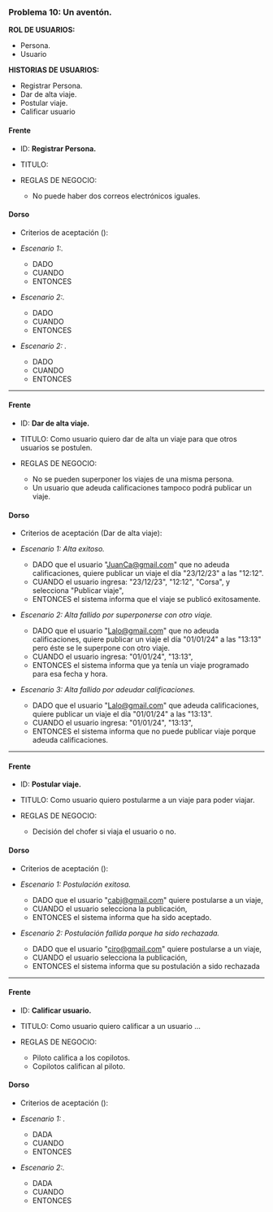 ### Problema 10: Un aventón.

**ROL DE USUARIOS:**

- Persona.
- Usuario


**HISTORIAS DE USUARIOS:**

- Registrar Persona.
- Dar de alta viaje.
- Postular viaje.
- Calificar usuario

#### Frente
- ID: **Registrar Persona.**

- TITULO: 

- REGLAS DE NEGOCIO: 
	- No puede haber dos correos electrónicos iguales.


#### Dorso
- Criterios de aceptación ():
- _Escenario 1:._
	- DADO 
	- CUANDO
	- ENTONCES
	
- _Escenario 2:._ 
	- DADO 
	- CUANDO
	- ENTONCES
	
- _Escenario 2: ._ 
	- DADO 
	- CUANDO
	- ENTONCES

___


#### Frente
- ID: **Dar de alta viaje.**

- TITULO: Como usuario quiero dar de alta un viaje para que otros usuarios se postulen.

- REGLAS DE NEGOCIO: 
	- No se pueden superponer los viajes de una misma persona.
	- Un usuario que adeuda calificaciones tampoco podrá publicar un viaje.
	
#### Dorso
- Criterios de aceptación (Dar de alta viaje):
- _Escenario 1: Alta exitoso._
	- DADO que el usuario "JuanCa@gmail.com" que no adeuda calificaciones, quiere publicar un viaje el día "23/12/23" a las "12:12". 
	- CUANDO el usuario ingresa: "23/12/23", "12:12", "Corsa", y selecciona "Publicar viaje",
	- ENTONCES el sistema informa que el viaje se publicó exitosamente.
	
- _Escenario 2: Alta fallido por superponerse con otro viaje._ 
	- DADO que el usuario "Lalo@gmail.com" que no adeuda calificaciones, quiere publicar un viaje el día "01/01/24" a las "13:13" pero éste se le superpone con otro viaje.
	- CUANDO el usuario ingresa: "01/01/24", "13:13",
	- ENTONCES el sistema informa que ya tenía un viaje programado para esa fecha y hora.

- _Escenario 3: Alta fallido por adeudar calificaciones._ 
	- DADO que el usuario "Lalo@gmail.com" que adeuda calificaciones, quiere publicar un viaje el día "01/01/24" a las "13:13".
	- CUANDO el usuario ingresa: "01/01/24", "13:13",
	- ENTONCES el sistema informa que no puede publicar viaje porque adeuda calificaciones.

___

#### Frente
- ID: **Postular viaje.**

- TITULO: Como usuario quiero postularme a un viaje para poder viajar.

- REGLAS DE NEGOCIO: 
	- Decisión del chofer si viaja el usuario o no.

	
#### Dorso
- Criterios de aceptación ():
- _Escenario 1: Postulación exitosa._
	- DADO que el usuario "cabj@gmail.com" quiere postularse a un viaje,
	- CUANDO el usuario selecciona la publicación,
	- ENTONCES el sistema informa que ha sido aceptado.
	
- _Escenario 2: Postulación fallida porque ha sido rechazada._ 
	- DADO que el usuario "ciro@gmail.com" quiere postularse a un viaje,
	- CUANDO el usuario selecciona la publicación, 
	- ENTONCES el sistema informa que su postulación a sido rechazada

___

#### Frente
- ID: **Calificar usuario.**

- TITULO: Como usuario quiero calificar a un usuario ...

- REGLAS DE NEGOCIO: 
	- Piloto califica a los copilotos.
	- Copilotos califican al piloto.
	
#### Dorso
- Criterios de aceptación ():
- _Escenario 1: ._
	- DADA 
	- CUANDO
	- ENTONCES
	
- _Escenario 2:._ 
	- DADA 
	- CUANDO
	- ENTONCES


